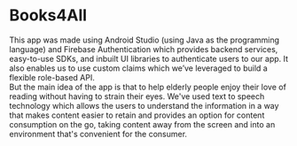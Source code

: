 # Books4All
This app was made using Android Studio (using Java as the programming language) and Firebase Authentication which provides backend services, easy-to-use SDKs, and inbuilt UI libraries to authenticate users to our app. It also enables us to use custom claims which we’ve leveraged to build a flexible role-based API.   
But the main idea of the app is that to help elderly people enjoy their love of reading without having to strain their eyes. We've used text to speech technology which allows the users to understand the information in a way that makes content easier to retain and provides an option for content consumption on the go, taking content away from the screen and into an environment that's convenient for the consumer.
  
